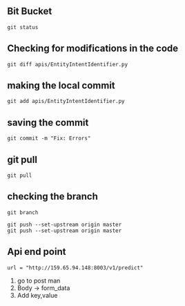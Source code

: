 ## Bit Bucket 
```
git status
```

## Checking for modifications in the code
```
git diff apis/EntityIntentIdentifier.py
```

## making the local commit 
```
git add apis/EntityIntentIdentifier.py
```

## saving the commit 
```
git commit -m "Fix: Errors"
```
## git pull

```
git pull
```

## checking the branch
```
git branch
```

```
git push --set-upstream origin master
git push --set-upstream origin master
```

## Api end point
```
url = "http://159.65.94.148:8003/v1/predict"
```
1. go to post man
2. Body -> form_data
3. Add key,value 

